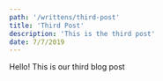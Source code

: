 ```yaml
---
path: '/writtens/third-post'
title: 'Third Post'
description: 'This is the third post'
date: 7/7/2019
---
```

Hello! This is our third blog post